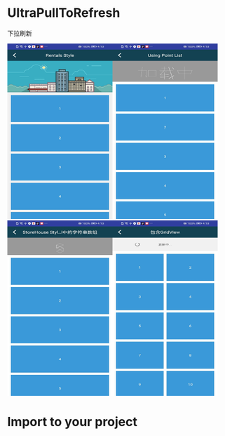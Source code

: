 # UItraPullToRefresh
下拉刷新

<img src="https://github.com/881205wzs/UItraPullToRefresh/raw/master/default_1.jpg" height="400" width="240"/><img src="https://github.com/881205wzs/UItraPullToRefresh/raw/master/default_2.jpg" height="400" width="240"/><img src="https://github.com/881205wzs/UItraPullToRefresh/raw/master/default_3.jpg" height="400" width="240"/><img src="https://github.com/881205wzs/UItraPullToRefresh/raw/master/default_4.jpg" height="400" width="240"/>

# Import to your project

